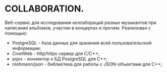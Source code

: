 # COLLABORATION.
Веб-сервис для исследования коллабораций разных музыкантов при написании альбомов, участии в концертах и прочем. Реализован с помощью:

- PostgreSQL - база данных для хранения всей пользовательской информации;
- CivetWeb - http/https сервер для C/C++;
- pqxx - коннектор к БД PostgreSQL для C++;
- nlohmann/json - библиотека для работы с JSON-объектами для C++;
